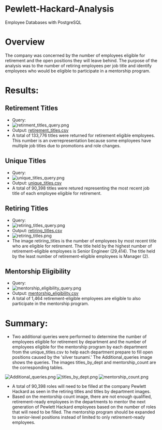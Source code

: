 # Pewlett-Hackard-Analysis
Employee Databases with PostgreSQL

# Overview 
The company was concerned by the number of employees eligible for retirement and the open positions they will leave behind. The purpose of the analysis was to the number of retiring employees per job title and identify employees who would be eligible to participate in a mentorship program.

# Results: 
## Retirement Titles
* Query:
* ![retirment_titles_query.png](https://github.com/RuthLD/Pewlett_Hackard_Analysis/blob/main/Resources/retirement_titles_query.png)
* Output: [retirement_titles.csv](https://github.com/RuthLD/Pewlett_Hackard_Analysis/blob/main/Data/retirement_titles.csv)
* A total of 133,776 titles were returned for retirement eligible employees. This number is an overrepresentation because some employees have multiple job titles due to promotions and role changes.
## Unique Titles
* Query:
* ![unique_titles_query.png](https://github.com/RuthLD/Pewlett_Hackard_Analysis/blob/main/Resources/unique_titles_query.png)
* Output: [unique_titles.csv](https://github.com/RuthLD/Pewlett_Hackard_Analysis/blob/main/Data/unique_titles.csv)
* A total of 90,398 titles were retured representing the most recent job title of each employee eligible for retirement. 
## Retiring Titles
* Query:
* ![retiring_titles_query.png](https://github.com/RuthLD/Pewlett_Hackard_Analysis/blob/main/Resources/retiring_titles_query.png)
* Output: [retiring_titles.csv](https://github.com/RuthLD/Pewlett_Hackard_Analysis/blob/main/Data/retiring_titles.csv)
* ![retiring_titles.png](https://github.com/RuthLD/Pewlett_Hackard_Analysis/blob/main/Resources/retiring_titles.png)
* The image retiring_titles is the number of employees by most recent title who are eligible for retirement. The title held by the highest number of retirement-eligible employees is Senior Engineer (29,414). The title held by the least number of retirement-eligible employees is Manager (2).
## Mentorship Eligibility
* Query:
* ![mentorship_eligibility_query.png](https://github.com/RuthLD/Pewlett_Hackard_Analysis/blob/main/Resources/mentorship_eligibility_query.png)
* Output: [mentorship_eligibility.csv](https://github.com/RuthLD/Pewlett_Hackard_Analysis/blob/main/Data/mentorship_eligibility.csv)
* A total of 1,464 retirement-eligible employees are eligible to also participate in the mentorship program.

# Summary: 
* Two additional queries were performed to determine the number of employees eligible for retirement by department and the number of employees eligible for the mentorship program by each department from the unique_titles.csv to help each department prepare to fill open positions caused by the 'silver tsunami.' The Additional_queries image shows the queries. The images titles_by_dept and mentorship_count are the corresponding tables.

![Additional_queries.png](https://github.com/RuthLD/Pewlett_Hackard_Analysis/blob/main/Resources/Additional_queries.png)
![titles_by_dept.png](https://github.com/RuthLD/Pewlett_Hackard_Analysis/blob/main/Resources/titles_by_dept.png)
![mentorship_count.png](https://github.com/RuthLD/Pewlett_Hackard_Analysis/blob/main/Resources/mentorship_count.png)

* A total of 90,398 roles will need to be filled at the company Pewlett Hackard as seen in the retiring titles and titles by department images.
* Based on the mentorship count image, there are not enough qualified, retirement-ready employees in the departments to mentor the next generation of Pewlett Hackard employees based on the number of roles that will need to be filled. The mentorship program should be expanded to senior-level positions instead of limited to only retirement-ready employees.
